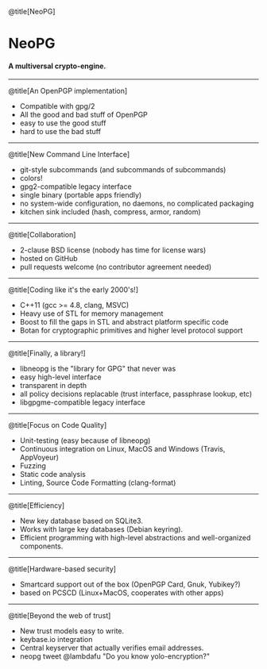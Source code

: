 @title[NeoPG]

# NeoPG

#### A multiversal crypto-engine.

---

@title[An OpenPGP implementation]

* Compatible with gpg/2
* All the good and bad stuff of OpenPGP
* easy to use the good stuff
* hard to use the bad stuff

---

@title[New Command Line Interface]

* git-style subcommands (and subcommands of subcommands)
* colors!
* gpg2-compatible legacy interface
* single binary (portable apps friendly)
* no system-wide configuration, no daemons, no complicated packaging
* kitchen sink included (hash, compress, armor, random)

---

@title[Collaboration]

* 2-clause BSD license (nobody has time for license wars)
* hosted on GitHub
* pull requests welcome (no contributor agreement needed)

---

@title[Coding like it's the early 2000's!]

* C++11 (gcc >= 4.8, clang, MSVC)
* Heavy use of STL for memory management
* Boost to fill the gaps in STL and abstract platform specific code
* Botan for cryptographic primitives and higher level protocol support

---

@title[Finally, a library!]

* libneopg is the "library for GPG" that never was
* easy high-level interface
* transparent in depth
* all policy decisions replacable (trust interface, passphrase lookup, etc)
* libgpgme-compatible legacy interface

---

@title[Focus on Code Quality]

* Unit-testing (easy because of libneopg)
* Continuous integration on Linux, MacOS and Windows (Travis, AppVoyeur)
* Fuzzing
* Static code analysis
* Linting, Source Code Formatting (clang-format)

---

@title[Efficiency]

* New key database based on SQLite3.
* Works with large key databases (Debian keyring).
* Efficient programming with high-level abstractions and well-organized components.

---

@title[Hardware-based security]

* Smartcard support out of the box (OpenPGP Card, Gnuk, Yubikey?)
* based on PCSCD (Linux+MacOS, cooperates with other apps)

---
@title[Beyond the web of trust]

* New trust models easy to write.
* keybase.io integration
* Central keyserver that actually verifies email addresses.
* neopg tweet @lambdafu "Do you know yolo-encryption?"

